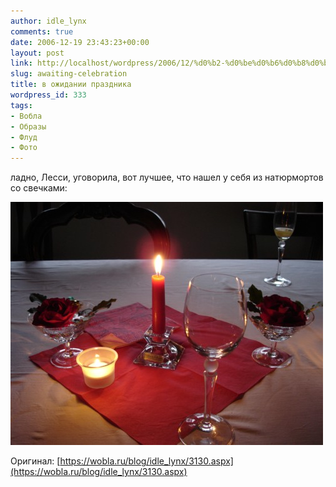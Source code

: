 ```yaml
---
author: idle_lynx
comments: true
date: 2006-12-19 23:43:23+00:00
layout: post
link: http://localhost/wordpress/2006/12/%d0%b2-%d0%be%d0%b6%d0%b8%d0%b4%d0%b0%d0%bd%d0%b8%d0%b8-%d0%bf%d1%80%d0%b0%d0%b7%d0%b4%d0%bd%d0%b8%d0%ba%d0%b0/
slug: awaiting-celebration
title: в ожидании праздника
wordpress_id: 333
tags:
- Вобла
- Образы
- Флуд
- Фото
---
```


ладно, Лесси, уговорила, вот лучшее, что нашел у себя из натюрмортов со свечками:

![Awaiting](images/2007/05/6100139b-f871-4ceb-aac6-1688ef67be91.jpg)

Оригинал: [https://wobla.ru/blog/idle_lynx/3130.aspx](https://wobla.ru/blog/idle_lynx/3130.aspx)
